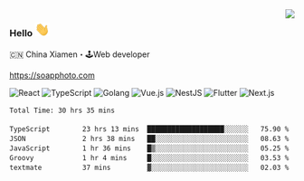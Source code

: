 <img align="right" src="https://github-readme-stats.vercel.app/api?username=yiiu&show_icons=false&bg_color=30,e96443,904e95&title_color=fff&text_color=fff" />

### Hello <img src="https://raw.githubusercontent.com/ABSphreak/ABSphreak/master/gifs/Hi.gif" width="26px" />
 
🇨🇳 China Xiamen・🕹Web developer

https://soapphoto.com

<p align="left"><img src="https://cdn.svgporn.com/logos/react.svg" alt="React" width="32" height="32"/> <img src="https://cdn.svgporn.com/logos/typescript-icon.svg" alt="TypeScript" width="32" height="32"/> <img src="https://cdn.svgporn.com/logos/gopher.svg" alt="Golang" width="32" height="32"/> <img src="https://cdn.svgporn.com/logos/vue.svg" alt="Vue.js" width="32" height="32"/> <img src="https://cdn.svgporn.com/logos/nestjs.svg" alt="NestJS" width="32" height="32"/> <img src="https://cdn.svgporn.com/logos/flutter.svg" alt="Flutter" width="32" height="32"/> <img src="https://cdn.svgporn.com/logos/nextjs-icon.svg" alt="Next.js" width="32" height="32"/></p>


<!--START_SECTION:waka-->

```txt
Total Time: 30 hrs 35 mins

TypeScript        23 hrs 13 mins  ███████████████████░░░░░░   75.90 %
JSON              2 hrs 38 mins   ██░░░░░░░░░░░░░░░░░░░░░░░   08.63 %
JavaScript        1 hr 36 mins    █▒░░░░░░░░░░░░░░░░░░░░░░░   05.25 %
Groovy            1 hr 4 mins     █░░░░░░░░░░░░░░░░░░░░░░░░   03.53 %
textmate          37 mins         ▓░░░░░░░░░░░░░░░░░░░░░░░░   02.03 %
```

<!--END_SECTION:waka-->
